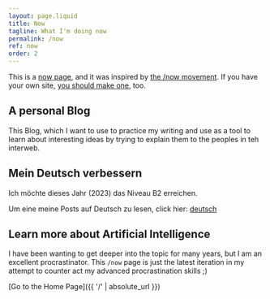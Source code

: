 ```yaml
---
layout: page.liquid
title: Now
tagline: What I'm doing now
permalink: /now
ref: now
order: 2
---
```


This is a [now page](https://nownownow.com/about), and it was inspired by [the /now movement](https://sivers.org/nowff). If you have your own site, [you should make one](https://nownownow.com/about), too.

## A personal Blog

This Blog, which I want to use to practice my writing
and use as a tool to learn about interesting ideas by trying
to explain them to the peoples in teh interweb.

## Mein Deutsch verbessern

Ich möchte dieses Jahr (2023) das Niveau B2 erreichen.

Um eine meine Posts auf Deutsch zu lesen, click hier: [deutsch](/tag/deutsch)

## Learn more about Artificial Intelligence

I have been wanting to get deeper into the topic for many years,
but I am an excellent procrastinator. This `/now` page is just
the latest iteration in my attempt to counter act my advanced
procrastination skills ;)

[Go to the Home Page]({{ '/' | absolute_url }})

